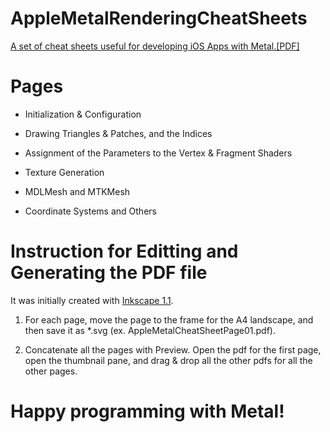 # AppleMetalRenderingCheatSheets

[ A set of cheat sheets useful for developing iOS Apps with Metal.[PDF] ](./AppleMetalCheatSheets.pdf)

# Pages

- Initialization & Configuration

- Drawing Triangles & Patches, and the Indices

- Assignment of the Parameters to the Vertex & Fragment Shaders

- Texture Generation

- MDLMesh and MTKMesh

- Coordinate Systems and Others

# Instruction for Editting and Generating the PDF file

It was initially created with [Inkscape 1.1](https://inkscape.org/).

1. For each page, move the page to the frame for the A4 landscape, and then save it as *.svg (ex. AppleMetalCheatSheetPage01.pdf).

2. Concatenate all the pages with Preview. Open the pdf for the first page, open the thumbnail pane, and drag & drop all the other pdfs for all the other pages.

# Happy programming with Metal!


